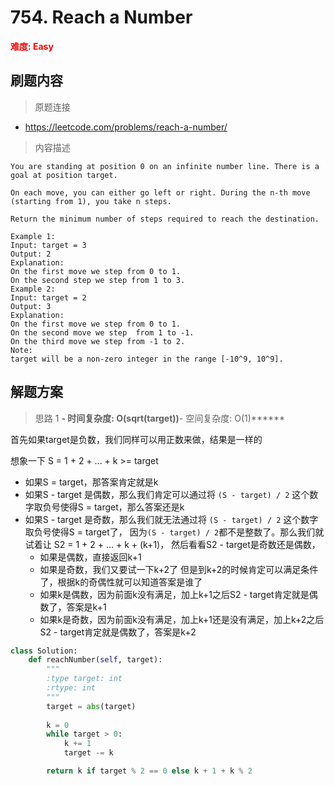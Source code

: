# 754. Reach a Number

**<font color=red>难度: Easy</font>**

## 刷题内容

> 原题连接

* https://leetcode.com/problems/reach-a-number/

> 内容描述

```
You are standing at position 0 on an infinite number line. There is a goal at position target.

On each move, you can either go left or right. During the n-th move (starting from 1), you take n steps.

Return the minimum number of steps required to reach the destination.

Example 1:
Input: target = 3
Output: 2
Explanation:
On the first move we step from 0 to 1.
On the second step we step from 1 to 3.
Example 2:
Input: target = 2
Output: 3
Explanation:
On the first move we step from 0 to 1.
On the second move we step  from 1 to -1.
On the third move we step from -1 to 2.
Note:
target will be a non-zero integer in the range [-10^9, 10^9].
```

## 解题方案

> 思路 1
******- 时间复杂度: O(sqrt(target))******- 空间复杂度: O(1)******

首先如果target是负数，我们同样可以用正数来做，结果是一样的

想象一下 S = 1 + 2 + ... + k >= target
- 如果S = target，那答案肯定就是k
- 如果S - target 是偶数，那么我们肯定可以通过将 ```(S - target) / 2``` 这个数字取负号使得S = target，那么答案还是k
- 如果S - target 是奇数，那么我们就无法通过将 ```(S - target) / 2``` 这个数字取负号使得S = target了，
因为```(S - target) / 2```都不是整数了。那么我们就试着让 S2 = 1 + 2 + ... + k + (k+1)，
然后看看S2 - target是奇数还是偶数，
  - 如果是偶数，直接返回k+1
  - 如果是奇数，我们又要试一下k+2了
但是到k+2的时候肯定可以满足条件了，根据k的奇偶性就可以知道答案是谁了
  - 如果k是偶数，因为前面k没有满足，加上k+1之后S2 - target肯定就是偶数了，答案是k+1
  - 如果k是奇数，因为前面k没有满足，加上k+1还是没有满足，加上k+2之后S2 - target肯定就是偶数了，答案是k+2
  



```python
class Solution:
    def reachNumber(self, target):
        """
        :type target: int
        :rtype: int
        """
        target = abs(target)
        
        k = 0
        while target > 0:
            k += 1
            target -= k

        return k if target % 2 == 0 else k + 1 + k % 2
```































